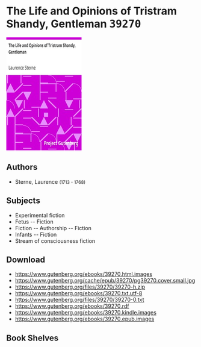 # The Life and Opinions of Tristram Shandy, Gentleman <kbd>39270</kbd>

![](./cover.medium.jpg "")

## Authors


 - Sterne, Laurence <small>(1713 - 1768)</small>

## Subjects


 - Experimental fiction
 - Fetus -- Fiction
 - Fiction -- Authorship -- Fiction
 - Infants -- Fiction
 - Stream of consciousness fiction

## Download


 - https://www.gutenberg.org/ebooks/39270.html.images
 - https://www.gutenberg.org/cache/epub/39270/pg39270.cover.small.jpg
 - https://www.gutenberg.org/files/39270/39270-h.zip
 - https://www.gutenberg.org/ebooks/39270.txt.utf-8
 - https://www.gutenberg.org/files/39270/39270-0.txt
 - https://www.gutenberg.org/ebooks/39270.rdf
 - https://www.gutenberg.org/ebooks/39270.kindle.images
 - https://www.gutenberg.org/ebooks/39270.epub.images

## Book Shelves


